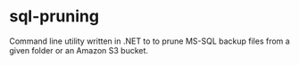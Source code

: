 sql-pruning
===========

Command line utility written in .NET to to prune MS-SQL backup files from a given folder or an Amazon S3 bucket.
